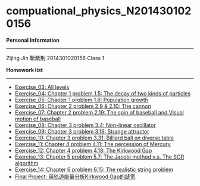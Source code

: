 # compuational_physics_N2014301020156
**Personal Information**


----------
Zijing Jin 靳紫荆
2014301020156
Class 1

**Homework list**

 


----------

 - [Exercise_03: All levels](https://github.com/Cricy97/compuational_physics_N2014301020156/blob/master/Exercise_03)
 - [Exercise_04: Chapter 1 problem 1.5: The decay of two kinds of particles](https://github.com/Cricy97/compuational_physics_N2014301020156/blob/master/Exercise_04)
 - [Exercise_05: Chapter 1 problem 1.6: Population growth](https://github.com/Cricy97/compuational_physics_N2014301020156/blob/master/Exercise_05)
 - [Exercise_06: Chapter 2 problem 2.9 & 2.10: The cannon](https://github.com/Cricy97/compuational_physics_N2014301020156/blob/master/Exercise_06)
 - [Exercise_07: Chapter 2 problem 2.19: The spin of baseball and Visual motion of baseball](https://github.com/Cricy97/compuational_physics_N2014301020156/blob/master/Exercise_07)
 - [Exercise_08: Chapter 3 problem 3.4: Non-linear oscillator](https://github.com/Cricy97/compuational_physics_N2014301020156/blob/master/Exercise_08)
 - [Exercise_09: Chapter 3 problem 3.16: Strange attractor](https://github.com/Cricy97/compuational_physics_N2014301020156/blob/master/Exercise_09)
 - [Exercise_10: Chapter 3 problem 3.31: Billiard ball on diverse table](https://github.com/Cricy97/compuational_physics_N2014301020156/blob/master/Exercise_10)
 - [Exercise_11: Chapter 4 problem 4.11: The percession of Mercury](https://github.com/Cricy97/compuational_physics_N2014301020156/blob/master/Exercise_11)
 - [Exercise_12: Chapter 4 problem 4.18: The Kirkwood Gap](https://github.com/Cricy97/compuational_physics_N2014301020156/blob/master/Exercise_12)
 - [Exercise_13: Chapter 5 problem 5.7: The Jacobi method v.s. The SOR algorithm](https://github.com/Cricy97/compuational_physics_N2014301020156/blob/master/Exercise_13)
 - [Exercise_14: Chapter 6 problem 6.15: The realistic string problem](https://github.com/Cricy97/compuational_physics_N2014301020156/blob/master/Exercise_14)
 - [Final Project: 用轨道能量分析Kirkwood Gap的缝宽](https://github.com/Cricy97/compuational_physics_N2014301020156/blob/master/Final%20Project)
